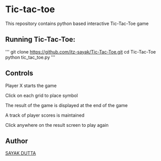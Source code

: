 # Tic-tac-toe

This repository contains python based interactive Tic-Tac-Toe game

## Running Tic-Tac-Toe:
'''
git clone https://github.com/itz-sayak/Tic-Tac-Toe.git
cd Tic-Tac-Toe
python tic_tac_toe.py
'''

## Controls

Player X starts the game

Click on each grid to place symbol

The result of the game is displayed at the end of the game

A track of player scores is maintained

Click anywhere on the result screen to play again

## Author

[SAYAK DUTTA](https://github.com/itz-sayak)
